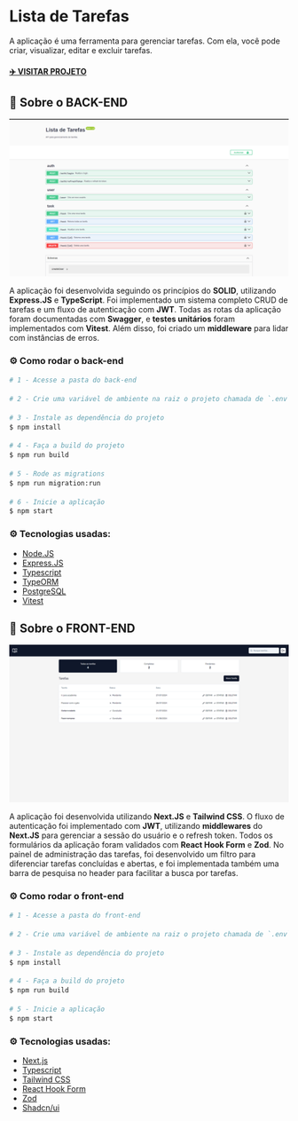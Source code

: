 # Lista de Tarefas
A aplicação é uma ferramenta para gerenciar tarefas. Com ela, você pode criar, visualizar, editar e excluir tarefas.

#### [✈️ VISITAR PROJETO](https://listadetarefas-luiz2k.vercel.app)



## 📖 Sobre o BACK-END
![Demonstração do back-end](./imgs/back-end-demo.png)

A aplicação foi desenvolvida seguindo os princípios do **SOLID**, utilizando **Express.JS** e **TypeScript**. Foi implementado um sistema completo CRUD de tarefas e um fluxo de autenticação com **JWT**. Todas as rotas da aplicação foram documentadas com **Swagger**, e **testes unitários** foram implementados com **Vitest**. Além disso, foi criado um **middleware** para lidar com instâncias de erros.

### ⚙️ Como rodar o back-end
```bash
# 1 - Acesse a pasta do back-end

# 2 - Crie uma variável de ambiente na raiz o projeto chamada de `.env`, e preencha ela usando como referência o arquivo `.env.example`

# 3 - Instale as dependência do projeto
$ npm install

# 4 - Faça a build do projeto
$ npm run build

# 5 - Rode as migrations
$ npm run migration:run

# 6 - Inicie a aplicação
$ npm start
```

### ⚙️ Tecnologias usadas:
- [Node.JS](https://nodejs.org/pt/)
- [Express.JS](https://expressjs.com/)
- [Typescript](https://www.typescriptlang.org/)
- [TypeORM](https://typeorm.io/)
- [PostgreSQL](https://www.postgresql.org/)
- [Vitest](https://vitest.dev/)



## 📖 Sobre o FRONT-END
![Demonstração do front-end](./imgs/front-end-demo.png)

A aplicação foi desenvolvida utilizando **Next.JS** e **Tailwind CSS**. O fluxo de autenticação foi implementado com **JWT**, utilizando **middlewares** do **Next.JS** para gerenciar a sessão do usuário e o refresh token. Todos os formulários da aplicação foram validados com **React Hook Form** e **Zod**. No painel de administração das tarefas, foi desenvolvido um filtro para diferenciar tarefas concluídas e abertas, e foi implementada também uma barra de pesquisa no header para facilitar a busca por tarefas.

### ⚙️ Como rodar o front-end
```bash
# 1 - Acesse a pasta do front-end

# 2 - Crie uma variável de ambiente na raiz o projeto chamada de `.env`, e preencha ela usando como referência o arquivo `.env.example`

# 3 - Instale as dependência do projeto
$ npm install

# 4 - Faça a build do projeto
$ npm run build

# 5 - Inicie a aplicação
$ npm start
```

### ⚙️ Tecnologias usadas:
- [Next.js](https://nextjs.org/)
- [Typescript](https://www.typescriptlang.org/)
- [Tailwind CSS](https://tailwindcss.com/)
- [React Hook Form](https://react-hook-form.com/)
- [Zod](https://zod.dev/)
- [Shadcn/ui](https://ui.shadcn.com/)